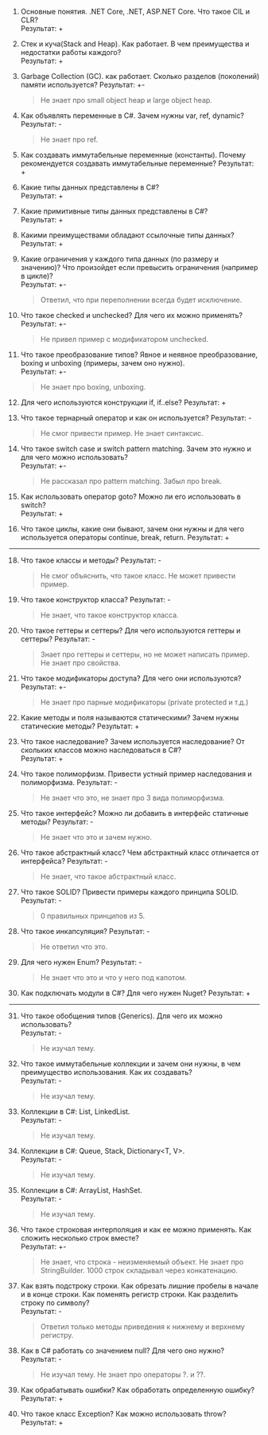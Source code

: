 1. Основные понятия. .NET Core, .NET, ASP.NET Core. Что такое CIL и CLR?  
   Результат: + 
   >

2. Стек и куча(Stack and Heap). Как работает. В чем преимущества и недостатки работы каждого?  
   Результат: +
   >
  
3. Garbage Collection (GC). как работает. Сколько разделов (поколений) памяти используется? 
   Результат: +-
   > Не знает про small object heap и large object heap.
 
4. Как объявлять переменные в C#. Зачем нужны var, ref, dynamic?
   Результат: -
   > Не знает про ref.

5. Как создавать иммутабельные переменные (константы). Почему рекомендуется создавать иммутабельные переменные?
   Результат: +
   >
  
6. Какие типы данных представлены в C#?  
   Результат: +
   >
   
7. Какие примитивные типы данных представлены в С#?  
   Результат: +
   >

8. Какими преимуществами обладают ссылочные типы данных?  
   Результат:  +
   >   

9. Какие ограничения у каждого типа данных (по размеру и значению)? Что произойдет если превысить ограничения (например в цикле)?  
   Результат: +-
   >Ответил, что при переполнении всегда будет исключение.
   
10. Что такое checked и unchecked? Для чего их можно применять?  
    Результат: +-
    > Не привел пример с модификатором unchecked. 

11. Что такое преобразование типов? Явное и неявное преобразование, boxing и unboxing (примеры, зачем оно нужно).  
    Результат: +-
    > Не знает про boxing, unboxing. 

12. Для чего используются конструкции if, if..else?
    Результат: + 
    >

13. Что такое тернарный оператор и как он используется?
    Результат: -
    >Не смог привести пример. Не знает синтаксис.
  
14. Что такое switch case и switch pattern matching. Зачем это нужно и для чего можно использовать?  
    Результат: +-
    >Не рассказал про pattern matching. Забыл про break. 

15. Как использовать оператор goto? Можно ли его использовать в switch?  
    Результат: +
    >

16. Что такое циклы, какие они бывают, зачем они нужны и для чего используется операторы continue, break, return.
    Результат: + 
    >

---

18. Что такое классы и методы?
    Результат: - 
    >Не смог объяснить, что такое класс. Не может привести пример.

19. Что такое конструктор класса?
    Результат: -
    >Не знает, что такое конструктор класса.

20. Что такое геттеры и сеттеры? Для чего используются геттеры и сеттеры?
    Результат: -
    > Знает про геттеры и сеттеры, но не может написать пример. Не знает про свойства.

21. Что такое модификаторы доступа? Для чего они используются?
    Результат: +-
    >Не знает про парные модификаторы (private protected и т.д.)

22. Какие методы и поля называются статическими? Зачем нужны статические методы?
    Результат: +
    >

23. Что такое наследование? Зачем используется наследование? От скольких классов можно наследоваться в C#?  
    Результат: +
    >

24. Что такое полиморфизм. Привести устный пример наследования и полиморфизма.
    Результат: -
    > Не знает что это, не знает про 3 вида полиморфизма. 

24. Что такое интерфейс? Можно ли добавить в интерфейс статичные методы?
    Результат: -
    > Не знает что это и зачем нужно.

25. Что такое абстрактный класс? Чем абстрактный класс отличается от интерфейса?
    Результат: -
    > Не знает, что такое абстрактный класс. 

26. Что такое SOLID? Привести примеры каждого принципа SOLID.  
    Результат: -
    > 0 правильных принципов из 5.

28. Что такое инкапсуляция?
    Результат: - 
    > Не ответил что это.

27. Для чего нужен Enum?
    Результат: -  
    >Не знает что это и что у него под капотом.

28. Как подключать модули в C#? Для чего нужен Nuget?
    Результат: +
    >

---

31. Что такое обобщения типов (Generics). Для чего их можно использовать?  
    Результат: -
    > Не изучал тему.

32. Что такое иммутабельные коллекции и зачем они нужны, в чем преимущество использования. Как их создавать?  
    Результат: -
    >Не изучал тему.

33. Коллекции в C#: List, LinkedList.  
    Результат: - 
    > Не изучал тему.

34. Коллекции в C#: Queue, Stack, Dictionary<T, V>.  
    Результат: -
    >Не изучал тему.

35. Коллекции в C#: ArrayList, HashSet.  
    Результат: -
    >Не изучал тему.

36. Что такое строковая интерполяция и как ее можно применять. Как сложить несколько строк вместе?  
    Результат: +-
    >Не знает, что строка - неизменяемый объект. Не знает про StringBuilder. 1000 строк складывал через конкатенацию.

37. Как взять подстроку строки. Как обрезать лишние пробелы в начале и в конце строки. Как поменять регистр строки. Как разделить строку по символу?  
    Результат: -
    >Ответил только методы приведения к нижнему и верхнему регистру.

38. Как в C# работать со значением null? Для чего оно нужно?  
    Результат: -
    >Не изучал тему. Не знает про операторы ?. и ??.

39. Как обрабатывать ошибки? Как обработать определенную ошибку?  
    Результат: + 
    >

40. Что такое класс Exception? Как можно использовать throw?
    Результат: +
    >